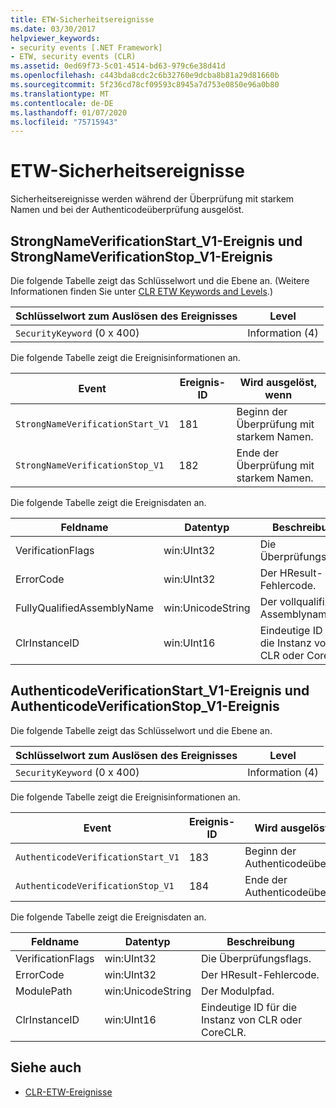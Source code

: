 ```yaml
---
title: ETW-Sicherheitsereignisse
ms.date: 03/30/2017
helpviewer_keywords:
- security events [.NET Framework]
- ETW, security events (CLR)
ms.assetid: 0ed69f73-5c01-4514-bd63-979c6e38d41d
ms.openlocfilehash: c443bda8cdc2c6b32760e9dcba8b81a29d81660b
ms.sourcegitcommit: 5f236cd78cf09593c8945a7d753e0850e96a0b80
ms.translationtype: MT
ms.contentlocale: de-DE
ms.lasthandoff: 01/07/2020
ms.locfileid: "75715943"
---
```

# <a name="security-etw-events"></a>ETW-Sicherheitsereignisse

Sicherheitsereignisse werden während der Überprüfung mit starkem Namen und bei der Authenticodeüberprüfung ausgelöst.  

## <a name="strongnameverificationstart_v1-and-strongnameverificationstop_v1-events"></a>StrongNameVerificationStart_V1-Ereignis und StrongNameVerificationStop_V1-Ereignis  
 Die folgende Tabelle zeigt das Schlüsselwort und die Ebene an. (Weitere Informationen finden Sie unter [CLR ETW Keywords and Levels](clr-etw-keywords-and-levels.md).)  
  
|Schlüsselwort zum Auslösen des Ereignisses|Level|  
|-----------------------------------|-----------|  
|`SecurityKeyword` (0 x 400)|Information (4)|  
  
 Die folgende Tabelle zeigt die Ereignisinformationen an.  
  
|Event|Ereignis-ID|Wird ausgelöst, wenn|  
|-----------|--------------|-----------------|  
|`StrongNameVerificationStart_V1`|181|Beginn der Überprüfung mit starkem Namen.|  
|`StrongNameVerificationStop_V1`|182|Ende der Überprüfung mit starkem Namen.|  
  
 Die folgende Tabelle zeigt die Ereignisdaten an.  
  
|Feldname|Datentyp|Beschreibung|  
|----------------|---------------|-----------------|  
|VerificationFlags|win:UInt32|Die Überprüfungsflags.|  
|ErrorCode|win:UInt32|Der HResult-Fehlercode.|  
|FullyQualifiedAssemblyName|win:UnicodeString|Der vollqualifizierte Assemblyname.|  
|ClrInstanceID|win:UInt16|Eindeutige ID für die Instanz von CLR oder CoreCLR.|  

## <a name="authenticodeverificationstart_v1-and-authenticodeverificationstop_v1-events"></a>AuthenticodeVerificationStart_V1-Ereignis und AuthenticodeVerificationStop_V1-Ereignis  
 Die folgende Tabelle zeigt das Schlüsselwort und die Ebene an.  
  
|Schlüsselwort zum Auslösen des Ereignisses|Level|  
|-----------------------------------|-----------|  
|`SecurityKeyword` (0 x 400)|Information (4)|  
  
 Die folgende Tabelle zeigt die Ereignisinformationen an.  
  
|Event|Ereignis-ID|Wird ausgelöst, wenn|  
|-----------|--------------|-----------------|  
|`AuthenticodeVerificationStart_V1`|183|Beginn der Authenticodeüberprüfung.|  
|`AuthenticodeVerificationStop_V1`|184|Ende der Authenticodeüberprüfung.|  
  
 Die folgende Tabelle zeigt die Ereignisdaten an.  
  
|Feldname|Datentyp|Beschreibung|  
|----------------|---------------|-----------------|  
|VerificationFlags|win:UInt32|Die Überprüfungsflags.|  
|ErrorCode|win:UInt32|Der HResult-Fehlercode.|  
|ModulePath|win:UnicodeString|Der Modulpfad.|  
|ClrInstanceID|win:UInt16|Eindeutige ID für die Instanz von CLR oder CoreCLR.|  
  
## <a name="see-also"></a>Siehe auch

- [CLR-ETW-Ereignisse](clr-etw-events.md)
